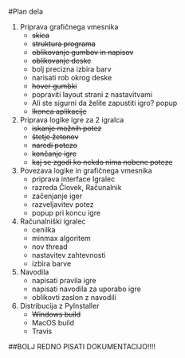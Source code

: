 #Plan dela

1. Priprava grafičnega vmesnika
   * ~~skica~~
   * ~~struktura programa~~
   * ~~oblikovanje gumbov in napisov~~
   * ~~oblikovanje deske~~
   * bolj precizna izbira barv
   * narisati rob okrog deske
   * ~~hover gumbki~~
   * popraviti layout strani z nastavitvami
   * Ali ste sigurni da želite zapustiti igro? popup
   * ~~Ikonca aplikacije~~
2. Priprava logike igre za 2 igralca
   * ~~iskanje možnih potez~~
   * ~~štetje žetonov~~
   * ~~naredi potezo~~
   * ~~končanje igre~~
   * ~~kaj se zgodi ko nekdo nima nobene poteze~~
3. Povezava logike in grafičnega vmesnika
   * priprava interface Igralec
   * razreda Človek, Računalnik
   * začenjanje iger
   * razveljavitev potez
   * popup pri koncu igre
4. Računalniški igralec
   * cenilka
   * minmax algoritem
   * nov thread
   * nastavitev zahtevnosti
   * izbira barve
5. Navodila
   * napisati pravila igre
   * napisati navodila za uporabo igre
   * oblikovti zaslon z navodili
6. Distribucija z PyInstaller
   * ~~Windows build~~
   * MacOS build
   * Travis
   
##BOLJ REDNO PISATI DOKUMENTACIJO!!!!
